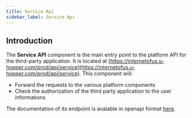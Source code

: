 ```yaml
---
title: Service Api
sidebar_label: Service Api
---
```


## Introduction

The **Service API** component is the main entry point to the platform API for the third-party application. It is located at [https://internetofus.u-hopper.com/prod/api/service](https://internetofus.u-hopper.com/prod/api/service).
This component will:

- Forward the requests to the various platform components
- Check the authorization of the third party application to the user informations


The documentation of its endpoint is avalable in openapi format [here](https://github.com/InternetOfUs/components-documentation/blob/master/sources/wenet-service_api-openapi.yaml).